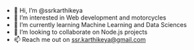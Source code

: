 - 👋 Hi, I’m @ssrkarthikeya
- 👀 I’m interested in Web development and motorcycles
- 🌱 I’m currently learning Machine Learning and Data Sciences
- 💞️ I’m looking to collaborate on Node.js projects
- 📫 Reach me out on ssr.karthikeya@gmail.com

<!---
ssrkarthikeya/ssrkarthikeya is a ✨ special ✨ repository because its `README.md` (this file) appears on your GitHub profile.
You can click the Preview link to take a look at your changes.
--->
